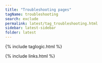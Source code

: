 ```yaml
---
title: "Troubleshooting pages"
tagName: troubleshooting
search: exclude
permalink: latest/tag_troubleshooting.html
sidebar: latest-sidebar
folder: latest
---
```

{% include taglogic.html %}

{% include links.html %}
